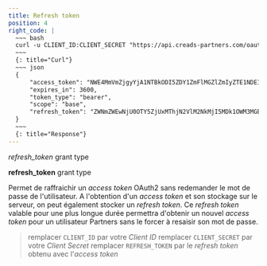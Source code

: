 ```yaml
---
title: Refresh token
position: 4
right_code: |
  ~~~ bash
  curl -u CLIENT_ID:CLIENT_SECRET "https://api.creads-partners.com/oauth2/token?grant_type=password' -d 'grant_type=refresh_token&refresh_token=REFRESH_TOKEN'
  ~~~
  {: title="Curl"}
  ~~~ json
  {
      "access_token": "NWE4MmVmZjgyYjA1NTBkODI5ZDY1ZmFlMGZlZmIyZTE1NDE1MWM2ZmQ0NjEwMjNlYmI0M2MxNDYxOTMyNmFlMQ",
      "expires_in": 3600,
      "token_type": "bearer",
      "scope": "base",
      "refresh_token": "ZWNmZWEwNjU0OTY5ZjUxMThjN2VlM2NkMjI5MDk1OWM3MGE1NTI2OTNmMzUwZWU3M2MzZTc0ZmFiMmVhYTk4Nw"
  }
  ~~~
  {: title="Response"}
---
```


*refresh_token* grant type

**refresh_token** grant type

Permet de raffraichir un *access token* OAuth2 sans redemander le mot de passe de l'utilisateur.
A l'obtention d'un *access token* et son stockage sur le serveur, on peut également stocker un *refresh token*.
Ce *refresh token* valable pour une plus longue durée permettra d'obtenir un nouvel *access token* pour un utilisateur Partners sans le forcer à resaisir son mot de passe.

> remplacer `CLIENT_ID` par votre *Client ID*
> remplacer `CLIENT_SECRET` par votre *Client Secret*
> remplacer `REFRESH_TOKEN` par le *refresh token* obtenu avec l'*access token*


